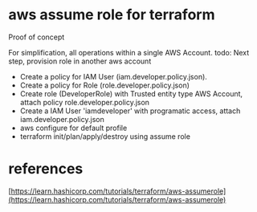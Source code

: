 # aws assume role for terraform

Proof of concept

For simplification, all operations within a single AWS Account.
todo: Next step, provision role in another aws account

- Create a policy for IAM User (iam.developer.policy.json).
- Create a policy for Role (role.developer.policy.json)
- Create role (DeveloperRole) with Trusted entity type AWS Account, attach policy role.developer.policy.json
- Create a IAM User 'iamdeveloper' with programatic access, attach iam.developer.policy.json
- aws configure for default profile
- terraform init/plan/apply/destroy using assume role



# references

[https://learn.hashicorp.com/tutorials/terraform/aws-assumerole](https://learn.hashicorp.com/tutorials/terraform/aws-assumerole)
